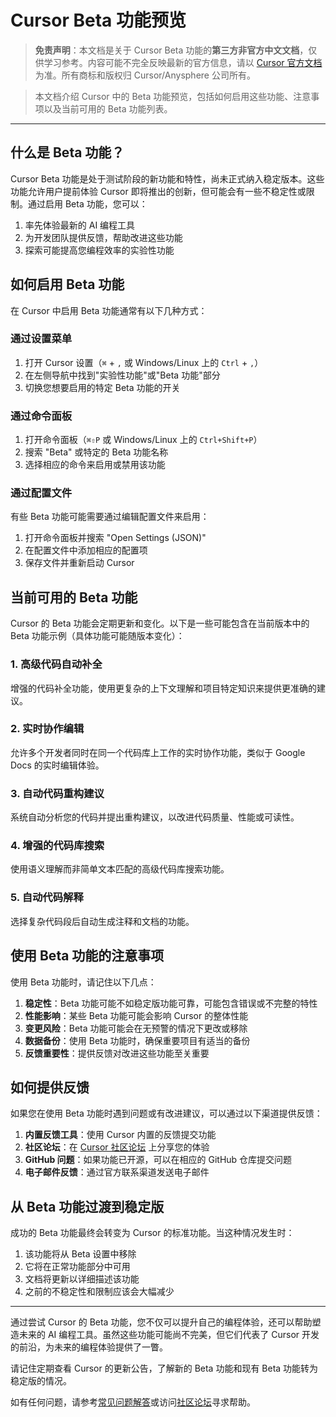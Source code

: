 # Cursor Beta 功能预览

> **免责声明**：本文档是关于 Cursor Beta 功能的**第三方非官方中文文档**，仅供学习参考。内容可能不完全反映最新的官方信息，请以 [Cursor 官方文档](https://docs.cursor.com) 为准。所有商标和版权归 Cursor/Anysphere 公司所有。

> 本文档介绍 Cursor 中的 Beta 功能预览，包括如何启用这些功能、注意事项以及当前可用的 Beta 功能列表。

---

## 什么是 Beta 功能？

Cursor Beta 功能是处于测试阶段的新功能和特性，尚未正式纳入稳定版本。这些功能允许用户提前体验 Cursor 即将推出的创新，但可能会有一些不稳定性或限制。通过启用 Beta 功能，您可以：

1. 率先体验最新的 AI 编程工具
2. 为开发团队提供反馈，帮助改进这些功能
3. 探索可能提高您编程效率的实验性功能

## 如何启用 Beta 功能

在 Cursor 中启用 Beta 功能通常有以下几种方式：

### 通过设置菜单

1. 打开 Cursor 设置（`⌘` + `,` 或 Windows/Linux 上的 `Ctrl` + `,`）
2. 在左侧导航中找到"实验性功能"或"Beta 功能"部分
3. 切换您想要启用的特定 Beta 功能的开关

### 通过命令面板

1. 打开命令面板（`⌘⇧P` 或 Windows/Linux 上的 `Ctrl+Shift+P`）
2. 搜索 "Beta" 或特定的 Beta 功能名称
3. 选择相应的命令来启用或禁用该功能

### 通过配置文件

有些 Beta 功能可能需要通过编辑配置文件来启用：

1. 打开命令面板并搜索 "Open Settings (JSON)"
2. 在配置文件中添加相应的配置项
3. 保存文件并重新启动 Cursor

## 当前可用的 Beta 功能

Cursor 的 Beta 功能会定期更新和变化。以下是一些可能包含在当前版本中的 Beta 功能示例（具体功能可能随版本变化）：

### 1. 高级代码自动补全

增强的代码补全功能，使用更复杂的上下文理解和项目特定知识来提供更准确的建议。

### 2. 实时协作编辑

允许多个开发者同时在同一个代码库上工作的实时协作功能，类似于 Google Docs 的实时编辑体验。

### 3. 自动代码重构建议

系统自动分析您的代码并提出重构建议，以改进代码质量、性能或可读性。

### 4. 增强的代码库搜索

使用语义理解而非简单文本匹配的高级代码库搜索功能。

### 5. 自动代码解释

选择复杂代码段后自动生成注释和文档的功能。

## 使用 Beta 功能的注意事项

使用 Beta 功能时，请记住以下几点：

1. **稳定性**：Beta 功能可能不如稳定版功能可靠，可能包含错误或不完整的特性
2. **性能影响**：某些 Beta 功能可能会影响 Cursor 的整体性能
3. **变更风险**：Beta 功能可能会在无预警的情况下更改或移除
4. **数据备份**：使用 Beta 功能时，确保重要项目有适当的备份
5. **反馈重要性**：提供反馈对改进这些功能至关重要

## 如何提供反馈

如果您在使用 Beta 功能时遇到问题或有改进建议，可以通过以下渠道提供反馈：

1. **内置反馈工具**：使用 Cursor 内置的反馈提交功能
2. **社区论坛**：在 [Cursor 社区论坛](https://forum.cursor.com) 上分享您的体验
3. **GitHub 问题**：如果功能已开源，可以在相应的 GitHub 仓库提交问题
4. **电子邮件反馈**：通过官方联系渠道发送电子邮件

## 从 Beta 功能过渡到稳定版

成功的 Beta 功能最终会转变为 Cursor 的标准功能。当这种情况发生时：

1. 该功能将从 Beta 设置中移除
2. 它将在正常功能部分中可用
3. 文档将更新以详细描述该功能
4. 之前的不稳定性和限制应该会大幅减少

---

通过尝试 Cursor 的 Beta 功能，您不仅可以提升自己的编程体验，还可以帮助塑造未来的 AI 编程工具。虽然这些功能可能尚不完美，但它们代表了 Cursor 开发的前沿，为未来的编程体验提供了一瞥。

请记住定期查看 Cursor 的更新公告，了解新的 Beta 功能和现有 Beta 功能转为稳定版的情况。

如有任何问题，请参考[常见问题解答](/ai/cursor/faq)或访问[社区论坛](https://forum.cursor.com)寻求帮助。 
